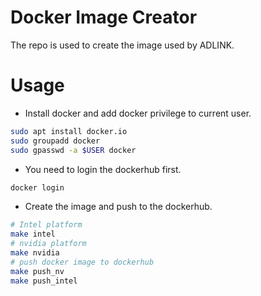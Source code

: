 # Docker Image Creator

The repo is used to create the image used by ADLINK.

# Usage

* Install docker and add docker privilege to current user.

```bash
sudo apt install docker.io
sudo groupadd docker
sudo gpasswd -a $USER docker
```

* You need to login the dockerhub first.

```bash
docker login
```

* Create the image and push to the dockerhub.

```bash
# Intel platform
make intel
# nvidia platform
make nvidia
# push docker image to dockerhub
make push_nv
make push_intel
```


